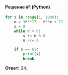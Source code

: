 #### Решение #1 (Python)
```python
for x in range(1, 1000):
    n = 36**17 - 6**x + 71
    s = 0
    while n > 0:
        s += n % 6
        n //= 6
    
    if s == 61:
        print(x)
        break
```
**Ответ:** 24.

